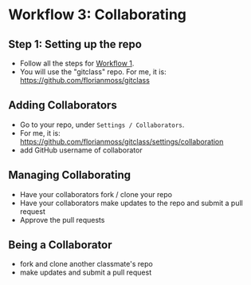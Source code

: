 # Workflow 3:  Collaborating

## Step 1:  Setting up the repo
- Follow all the steps for [Workflow 1](w1_create_update_myrepo.md).
- You will use the "gitclass" repo.  For me, it is:  https://github.com/florianmoss/gitclass

## Adding Collaborators
- Go to your repo, under `Settings / Collaborators`.  
- For me, it is:  https://github.com/florianmoss/gitclass/settings/collaboration  
- add GitHub username of collaborator
  
## Managing Collaborating
- Have your collaborators fork / clone your repo
- Have your collaborators make updates to the repo and submit a pull request
- Approve the pull requests

## Being a Collaborator
- fork and clone another classmate's repo
- make updates and submit a pull request

  
